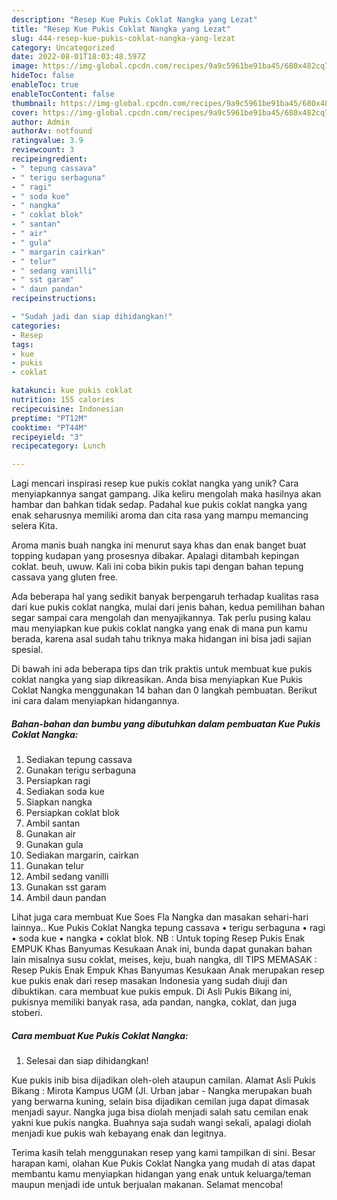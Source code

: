 ```yaml
---
description: "Resep Kue Pukis Coklat Nangka yang Lezat"
title: "Resep Kue Pukis Coklat Nangka yang Lezat"
slug: 444-resep-kue-pukis-coklat-nangka-yang-lezat
category: Uncategorized
date: 2022-08-01T18:03:48.597Z
image: https://img-global.cpcdn.com/recipes/9a9c5961be91ba45/680x482cq70/kue-pukis-coklat-nangka-foto-resep-utama.jpg
hideToc: false
enableToc: true
enableTocContent: false
thumbnail: https://img-global.cpcdn.com/recipes/9a9c5961be91ba45/680x482cq70/kue-pukis-coklat-nangka-foto-resep-utama.jpg
cover: https://img-global.cpcdn.com/recipes/9a9c5961be91ba45/680x482cq70/kue-pukis-coklat-nangka-foto-resep-utama.jpg
author: Admin
authorAv: notfound
ratingvalue: 3.9
reviewcount: 3
recipeingredient:
- " tepung cassava"
- " terigu serbaguna"
- " ragi"
- " soda kue"
- " nangka"
- " coklat blok"
- " santan"
- " air"
- " gula"
- " margarin cairkan"
- " telur"
- " sedang vanilli"
- " sst garam"
- " daun pandan"
recipeinstructions:

- "Sudah jadi dan siap dihidangkan!"
categories:
- Resep
tags:
- kue
- pukis
- coklat

katakunci: kue pukis coklat 
nutrition: 155 calories
recipecuisine: Indonesian
preptime: "PT12M"
cooktime: "PT44M"
recipeyield: "3"
recipecategory: Lunch

---
```





Lagi mencari inspirasi resep kue pukis coklat nangka yang unik? Cara menyiapkannya sangat gampang. Jika keliru mengolah maka hasilnya akan hambar dan bahkan tidak sedap. Padahal kue pukis coklat nangka yang enak seharusnya memiliki aroma dan cita rasa yang mampu memancing selera Kita.





Aroma manis buah nangka ini menurut saya khas dan enak banget buat topping kudapan yang prosesnya dibakar. Apalagi ditambah kepingan coklat. beuh, uwuw. Kali ini coba bikin pukis tapi dengan bahan tepung cassava yang gluten free.

Ada beberapa hal yang sedikit banyak berpengaruh terhadap kualitas rasa dari kue pukis coklat nangka, mulai dari jenis bahan, kedua pemilihan bahan segar sampai cara mengolah dan menyajikannya. Tak perlu pusing kalau mau menyiapkan kue pukis coklat nangka yang enak di mana pun kamu berada, karena asal sudah tahu triknya maka hidangan ini bisa jadi sajian spesial.






Di bawah ini ada beberapa tips dan trik praktis untuk membuat kue pukis coklat nangka yang siap dikreasikan. Anda bisa menyiapkan Kue Pukis Coklat Nangka menggunakan 14 bahan dan 0 langkah pembuatan. Berikut ini cara dalam menyiapkan hidangannya.

<!--inarticleads1-->

##### Bahan-bahan dan bumbu yang dibutuhkan dalam pembuatan Kue Pukis Coklat Nangka:

1. Sediakan  tepung cassava
1. Gunakan  terigu serbaguna
1. Persiapkan  ragi
1. Sediakan  soda kue
1. Siapkan  nangka
1. Persiapkan  coklat blok
1. Ambil  santan
1. Gunakan  air
1. Gunakan  gula
1. Sediakan  margarin, cairkan
1. Gunakan  telur
1. Ambil  sedang vanilli
1. Gunakan  sst garam
1. Ambil  daun pandan


Lihat juga cara membuat Kue Soes Fla Nangka dan masakan sehari-hari lainnya.. Kue Pukis Coklat Nangka tepung cassava • terigu serbaguna • ragi • soda kue • nangka • coklat blok. NB : Untuk toping Resep Pukis Enak EMPUK Khas Banyumas Kesukaan Anak ini, bunda dapat gunakan bahan lain misalnya susu coklat, meises, keju, buah nangka, dll TIPS MEMASAK : Resep Pukis Enak Empuk Khas Banyumas Kesukaan Anak merupakan resep kue pukis enak dari resep masakan Indonesia yang sudah diuji dan dibuktikan. cara membuat kue pukis empuk. Di Asli Pukis Bikang ini, pukisnya memiliki banyak rasa, ada pandan, nangka, coklat, dan juga stoberi. 

<!--inarticleads2-->

##### Cara membuat Kue Pukis Coklat Nangka:


1. Selesai dan siap dihidangkan!

Kue pukis inib bisa dijadikan oleh-oleh ataupun camilan. Alamat Asli Pukis Bikang : Mirota Kampus UGM (Jl. Urban jabar - Nangka merupakan buah yang berwarna kuning, selain bisa dijadikan cemilan juga dapat dimasak menjadi sayur. Nangka juga bisa diolah menjadi salah satu cemilan enak yakni kue pukis nangka. Buahnya saja sudah wangi sekali, apalagi diolah menjadi kue pukis wah kebayang enak dan legitnya. 

Terima kasih telah menggunakan resep yang kami tampilkan di sini. Besar harapan kami, olahan Kue Pukis Coklat Nangka yang mudah di atas dapat membantu kamu menyiapkan hidangan yang enak untuk keluarga/teman maupun menjadi ide untuk berjualan makanan. Selamat mencoba!
